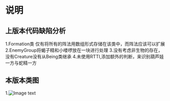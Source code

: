 # 说明
## 上版本代码缺陷分析
1.Formation类 仅有将所有的阵法用数组形式存储在该类中，而阵法应该可以扩展
2.EnemyGroup将蝎子精和小喽啰放在一块进行处理
3.没有考虑非生物的存在，没有Creature没有从Being类继承
4.未使用RTTI,添加额外的判断，来识别葫芦娃一方与蛇精一方
## 本版本类图
1.![Image text]()